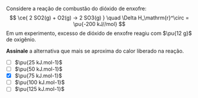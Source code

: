 Considere a reação de combustão do dióxido de enxofre:
$$
    \ce{ 2 SO2(g) + O2(g) -> 2 SO3(g) } \quad \Delta H_\mathrm{r}^\circ = \pu{-200 kJ//mol}
$$
Em um experimento, excesso de dióxido de enxofre reagiu com $\pu{12 g}$ de oxigênio.

**Assinale** a alternativa que mais se aproxima do calor liberado na reação.

- [ ] $\pu{25 kJ.mol-1}$
- [ ] $\pu{50 kJ.mol-1}$
- [x] $\pu{75 kJ.mol-1}$
- [ ] $\pu{100 kJ.mol-1}$
- [ ] $\pu{125 kJ.mol-1}$